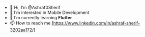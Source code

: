 - 👋 Hi, I’m @Ashraf0Sherif
- 👀 I’m interested in Mobile Development
- 🌱 I’m currently learning **Flutter**
- 📫 How to reach me [https://www.linkedin.com/in/ashraf-sherif-3202aa172/]

<!---
Ashraf0Sherif/Ashraf0Sherif is a ✨ special ✨ repository because its `README.md` (this file) appears on your GitHub profile.
You can click the Preview link to take a look at your changes.
--->
